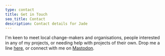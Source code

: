 ```yaml
---
type: contact
title: Get in Touch
seo_title: Contact
description: Contact details for Jade
---
```


I'm keen to meet local change-makers and organisations, people interested in any of my projects, or needing help with projects of their own. Drop me a line [here](mailto:jade@hopepunk.me), or connect with me on [Mastodon](https://hachyderm.io/@jadehopepunk).

